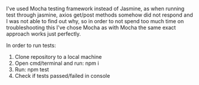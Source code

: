 I've used Mocha testing framework instead of Jasmine, as when running test through jasmine, axios get/post methods somehow did not respond and I was not able to find out why, so in order to not spend too much time on troubleshooting this I've chose Mocha as with Mocha the same exact approach works just perfectly.

In order to run tests:
1. Clone repository to a local machine
2. Open cmd/terminal and run: npm i
3. Run: npm test
4. Check if tests passed/failed in console
